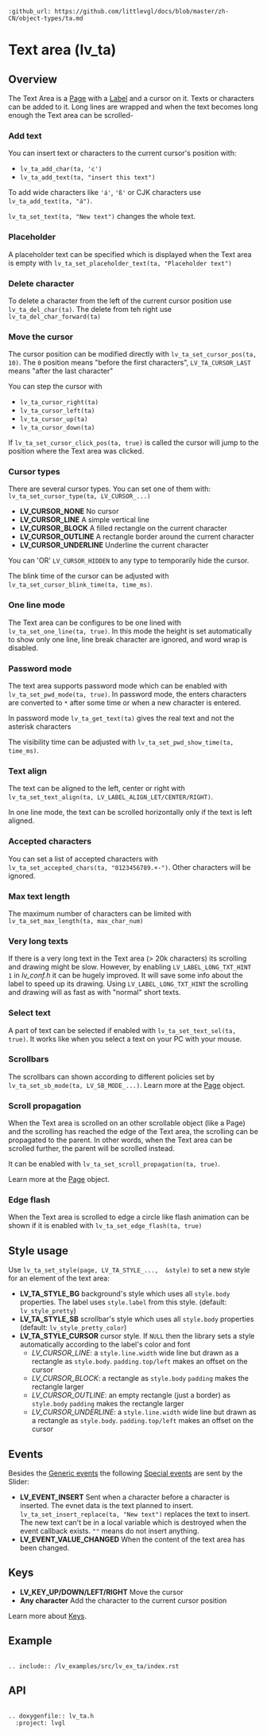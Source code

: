 ```eval_rst
:github_url: https://github.com/littlevgl/docs/blob/master/zh-CN/object-types/ta.md
```
# Text area (lv_ta)

## Overview

The Text Area is a [Page](/object-types/page) with a [Label](/object-types/label) and a cursor on it. Texts or characters can be added to it. Long lines are wrapped and when the text becomes long enough the Text area can be scrolled-

### Add text

You can insert text or characters  to the current cursor's position with:

- `lv_ta_add_char(ta, 'c')`
- `lv_ta_add_text(ta, "insert this text")`

To add wide characters like `'á'`, `'ß'` or CJK characters use `lv_ta_add_text(ta, "á")`.

`lv_ta_set_text(ta, "New text")` changes the whole text.

### Placeholder

A placeholder text can be specified which is displayed when the Text area is empty with `lv_ta_set_placeholder_text(ta, "Placeholder text")`

### Delete character

To delete a character from the left of the current cursor position use `lv_ta_del_char(ta)`. The delete from teh right use `lv_ta_del_char_forward(ta)`

### Move the cursor

The cursor position can be modified directly with `lv_ta_set_cursor_pos(ta, 10)`. The `0` position means "before the first characters", `LV_TA_CURSOR_LAST` means "after the last character"

You can step the cursor with
- `lv_ta_cursor_right(ta)`
- `lv_ta_cursor_left(ta)`
- `lv_ta_cursor_up(ta)`
- `lv_ta_cursor_down(ta)`

If `lv_ta_set_cursor_click_pos(ta, true)` is called the cursor will jump to the position where the Text area was clicked.

### Cursor types

There are several cursor types. You can set one of them with: `lv_ta_set_cursor_type(ta, LV_CURSOR_...)`
- **LV_CURSOR_NONE** No cursor
- **LV_CURSOR_LINE** A simple vertical line
- **LV_CURSOR_BLOCK** A filled rectangle on the current character
- **LV_CURSOR_OUTLINE** A rectangle border around the current character
- **LV_CURSOR_UNDERLINE** Underline the current character

You can 'OR' `LV_CURSOR_HIDDEN` to any type to temporarily hide the cursor.

The blink time of the cursor can be adjusted with `lv_ta_set_cursor_blink_time(ta, time_ms)`.


### One line mode
The Text area can be configures to be one lined with `lv_ta_set_one_line(ta, true)`. In this mode the height is set automatically to show only one line, line break character are ignored, and word wrap is disabled. 

### Password mode
The text area supports password mode which can be enabled with `lv_ta_set_pwd_mode(ta, true)`. In password mode, the enters characters are converted to `*` after some time or when a new character is entered. 

In password mode `lv_ta_get_text(ta)` gives the real text and not the asterisk characters

The visibility time can be adjusted with `lv_ta_set_pwd_show_time(ta, time_ms)`.

### Text align
The text can be aligned to the left, center or right with `lv_ta_set_text_align(ta, LV_LABEL_ALIGN_LET/CENTER/RIGHT)`.

In one line mode, the text can be scrolled horizontally only if the text is left aligned.

### Accepted characters
You can set a list of accepted characters with `lv_ta_set_accepted_chars(ta, "0123456789.+-")`. Other characters will be ignored. 

### Max text length
The maximum number of characters can be limited with `lv_ta_set_max_length(ta, max_char_num)`

### Very long texts
If there is a  very long text in the Text area  (> 20k characters) its scrolling and drawing might be slow. 
However, by enabling `LV_LABEL_LONG_TXT_HINT   1` in *lv_conf.h* it can be hugely improved. 
It will save some info about the label to speed up its drawing. Using `LV_LABEL_LONG_TXT_HINT` the scrolling and drawing will as fast as with "normal" short texts.

### Select text
A part of text can be selected if enabled with `lv_ta_set_text_sel(ta, true)`. It works like when you select a text on your PC with your mouse. 

### Scrollbars
The scrollbars can shown according to different policies set by `lv_ta_set_sb_mode(ta, LV_SB_MODE_...)`. Learn more at the [Page](/object-types/page) object.

### Scroll propagation
When the Text area is scrolled on an other scrollable object (like a Page) and the scrolling has reached the edge of the Text area, the scrolling can be propagated to the parent. 
In other words, when the Text area can be scrolled further, the parent will be scrolled instead.

It can be enabled with `lv_ta_set_scroll_propagation(ta, true)`.

Learn more at the [Page](/object-types/page) object.

### Edge flash
When the Text area is scrolled to edge a circle like flash animation can be shown if it is enabled with `lv_ta_set_edge_flash(ta, true)`

## Style usage

Use `lv_ta_set_style(page, LV_TA_STYLE_...,  &style)` to set a new style for an element of the text area:

- **LV_TA_STYLE_BG** background's style which uses all `style.body` properties. The label uses `style.label` from this style.  (default: `lv_style_pretty`)
- **LV_TA_STYLE_SB** scrollbar's style which uses all `style.body` properties (default: `lv_style_pretty_color`)
- **LV_TA_STYLE_CURSOR** cursor style. If `NULL` then the library sets a style automatically according to the label's color and font
    - *LV_CURSOR_LINE*: a `style.line.width` wide line but drawn as a rectangle as `style.body`. `padding.top/left` makes an offset on the cursor
    - *LV_CURSOR_BLOCK*: a rectangle as `style.body`  `padding` makes the rectangle larger
    - *LV_CURSOR_OUTLINE*: an empty rectangle (just a border) as `style.body` `padding` makes the rectangle larger
    - *LV_CURSOR_UNDERLINE*: a `style.line.width` wide line but drawn as a rectangle as `style.body`. `padding.top/left` makes an offset on the cursor 



## Events
Besides the [Generic events](/overview/event.html#generic-events) the following [Special events](/overview/event.html#special-events) are sent by the Slider:
- **LV_EVENT_INSERT** Sent when a character before a character is inserted. 
The evnet data is the text planned to insert. `lv_ta_set_insert_replace(ta, "New text")` replaces the text to insert. 
The new text can't be in a local variable which is destroyed when the event callback exists. `""` means do not insert anything.
- **LV_EVENT_VALUE_CHANGED** When the content of the text area has been changed. 

## Keys
- **LV_KEY_UP/DOWN/LEFT/RIGHT** Move the cursor
- **Any character** Add the character to the current cursor position

Learn more about [Keys](/overview/indev).

## Example

```eval_rst

.. include:: /lv_examples/src/lv_ex_ta/index.rst

```

## API 

```eval_rst

.. doxygenfile:: lv_ta.h
  :project: lvgl
        
```
